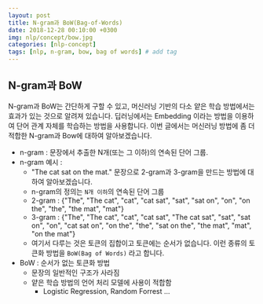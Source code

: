 ```yaml
---
layout: post
title: N-gram과 BoW(Bag-of-Words)
date: 2018-12-28 00:10:00 +0300
img: nlp/concept/bow.jpg
categories: [nlp-concept] 
tags: [nlp, n-gram, bow, bag of words] # add tag
---
```


## N-gram과 BoW

N-gram과 BoW는 간단하게 구할 수 있고, 머신러닝 기반의 다소 얕은 학습 방법에서는 효과가 있는 것으로 알려져 있습니다.
딥러닝에서는 Embedding 이라는 방법을 이용하여 단어 관계 자체를 학습하는 방법을 사용합니다. 
이번 글에서는 머신러닝 방법에 좀 더 적합한 N-gram과 Bow에 대하여 알아보겠습니다.

+ n-gram : 문장에서 추출한 N개(또는 그 이하)의 연속된 단어 그룹. 
+ n-gram 예시 : 
  + "The cat sat on the mat." 문장으로 2-gram과 3-gram을 만드는 방법에 대하여 알아보겠습니다.
  + n-gram의 정의는 `N개 이하`의 연속된 단어 그룹
  + 2-gram : {"The", "The cat", "cat", "cat sat", "sat", "sat on", "on", "on the", "the", "the mat", "mat"}
  + 3-gram : {"The", "The cat", "cat", "cat sat", "The cat sat", "sat", "sat on", "on", "cat sat on", "on the", "the", "sat on the", "the mat", "mat", "on the mat"}
  + 여기서 다루는 것은 토큰의 집합이고 토큰에는 순서가 없습니다. 이런 종류의 토큰화 방법을 `BoW(Bag of Words)` 라고 합니다.
+ BoW : 순서가 없는 토큰화 방법
	+ 문장의 일반적인 구조가 사라짐
	+ 얕은 학습 방법의 언어 처리 모델에 사용이 적합함
		+ Logistic Regression, Random Forrest ...
